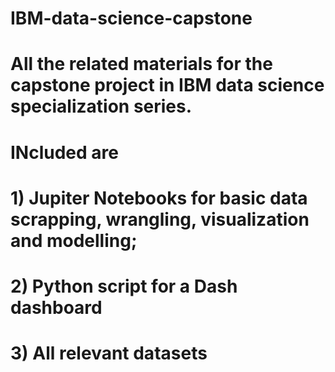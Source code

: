 # IBM-data-science-capstone
# All the related materials for the capstone project in IBM data science specialization series. 
# INcluded are 
# 1) Jupiter Notebooks for basic data scrapping, wrangling, visualization and modelling;
# 2) Python script for a Dash dashboard
# 3) All relevant datasets
